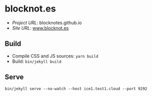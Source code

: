 # blocknot.es

- _Project URL_: blocknotes.github.io
- _Site URL_: www.blocknot.es

## Build

- Compile CSS and JS sources: `yarn build`
- Build: `bin/jekyll build`

## Serve

`bin/jekyll serve --no-watch --host ice1.test1.cloud --port 9292`
